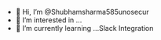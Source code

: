 - 👋 Hi, I’m @Shubhamsharma585unosecur
- 👀 I’m interested in ... 
- 🌱 I’m currently learning ...Slack Integration

<!---
Shubhamsharma585unosecur/Shubhamsharma585unosecur is a ✨ special ✨ repository because its `README.md` (this file) appears on your GitHub profile.
You can click the Preview link to take a look at your changes.
--->
